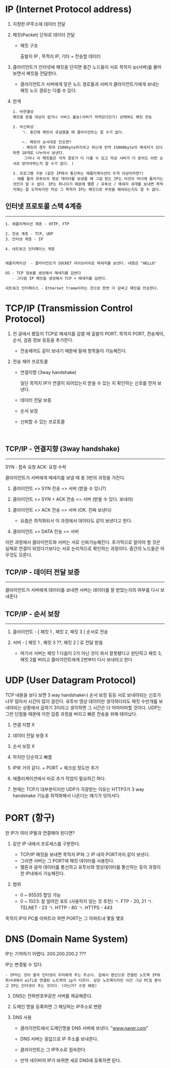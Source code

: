 # IP (Internet Protocol address)

1.  지정한 IP주소에 데이터 전달

2.  패킷(Packet) 단위로 데이터 전달

    - 패킷 구조

      출발지 IP , 목적지 IP, 기타 + 전송할 데이터

3.  클라이언트가 인터넷에 패킷을 던지면 중간 노드들이 서로 목적지 ip(서버)를 물어보면서 패킷을 전달한다.

    - 클라이언트가 서버에게 닿은 노드 경로들과 서버가 클라이언트가에게 보내는 패킷 노드 경로는 다를 수 있다.

4.  한계

        1. 비연결성
        패킷을 받을 대상이 없거나 서비스 불능(서버가 꺼져있다던가) 상태여도 패킷 전송

        2. 비신뢰성
            ㄱ. 중간에 패킷이 유실됐을 때 클라이언트는 알 수가 없다.

            ㄴ. 패킷이 순서대로 안오면?
            - 패킷의 경우 최대 1500byte까지라고 하는데 만약 15000byte의 메세지가 있다하면 10개로 나누어서 보낸다.
             그러나 이 패킷들은 각자 경로가 다 다를 수 있고 막상 서버가 다 받아도 어떤 순서로 받아야하는지 알 수가 없다. )

        3. 프로그램 구분 (같은 IP에서 통신하는 애플리케이션이 두개 이상이라면?)
        - 예를 들어 유투브의 영상 데이터를 보냈을 때 그걸 받는 IP는 이것이 어디에 들어가는 것인지 알 수 없다. IP는 하나이기 때문에 멜론 / 유투브 / 메세지 세개를 보내면 목적지에는 잘 도착하지만 막상 그 목적지 IP는 패킷으로 무엇을 해야되는지도 알 수 없다.

## 인터넷 프로토콜 스택 4계층

---

    1. 애플리케이션 계층 - HTTP, FTP

    2. 전송 계층 - TCP, UDP
    3. 인터넷 계층 - IP

    4. 네트워크 인터페이스 계층


    애플리케이션  - 클라이언트가 SOCKET 라이브러리로 메세지를 보냇다. 내용은 "HELLO"

    OS - TCP 정보를 생성해서 메세지를 감싼다
       - 그다음 IP 패킷을 생성해서 TCP + 메세지를 감싼다.

    네트워크 인터페이스 - Ethernet frame이라는 것으로 한번 더 감싸고 패킷을 전송한다.

# TCP/IP (Transmission Control Protocol)

1. 전 글에서 봤듰이 TCP로 메세지를 감쌀 때 출발지 PORT, 목적지 PORT, 전송제어, 순서, 검증 정보 등등을 추가한다.

   - 전송제어도 같이 보내기 때문에 밑에 항목들이 가능해진다.

2. 전송 제어 프로토콜

   - 연결지향 (3way handshake)

     일단 목적지 IP가 연결이 되어있는지 받을 수 있는 지 확인하는 신호를 먼저 보낸다.

   - 데이터 전달 보증

   - 순서 보장

   - 신뢰할 수 있는 프로토콜

<br />

## TCP/IP - 연결지향 (3way handshake)

---

SYN : 접속 요청
ACK: 요청 수락

클라이언트가 서버에게 메세지를 보낼 때 총 3번의 과정을 가진다.

1. 클라이언트 => SYN 전송 => 서버 (받을 수 있니?)

2. 클라이언트 <= SYN + ACK 전송 <= 서버 (받을 수 있다. 보내라)

3. 클라이언트 => ACK 전송 => 서버 (OK. 진짜 보낸다)

   - 요즘은 최적화되서 이 과정에서 데이타도 같이 보낸다고 한다.

4. 클라이언트 => DATA 전송 => 서버

이런 과정에서 클라이언트와 서버는 서로 신뢰가능해진다. 추가적으로 알아야 할 것은 실제로 연결이 되었다기보다는 서로 논리적으로 확인하는 과정이다. 중간의 노드들은 아무것도 모른다.

## TCP/IP - 데이터 전달 보증

---

클라이언트가 서버에게 데이터를 보내면 서버는 데이터를 잘 받았는지의 여부를 다시 보내준다

## TCP/IP - 순서 보장

---

1. 클라이언트 - [ 패킷 1 , 패킷 2, 패킷 3 ] 순서로 전송

2. 서버 - [ 패킷 1 , 패킷 3 ??, 패킷 2 ] 로 전달 받음
   - 여기서 서버는 패킷 1 다음이 2가 아닌 것이 와서 잘못됐다고 판단하고
     패킷 3, 패킷 2를 버리고 클라이언트에게 2번부터 다시 보내라고 한다

# UDP (User Datagram Protocol)

TCP 내용을 보다 보면 3 way handshake나 순서 보장 등등 서로 보내야되는 신호가 너무 많아서 시간이 많이 걸린다.
유투브 영상 데이터만 생각하더라도 패킷 수만개를 보내야되는 상황에서 곱하기 3이라고 생각하면 그 시간은 더 어마어마할 것이다.
UDP는 그런 단점들 때문에 이런 검증 과정을 버리고 빠른 전송을 위해 태어났다.

1. 연결 지향 X

2. 데이터 전달 보증 X

3. 순서 보장 X

4. 하지만 단순하고 빠름

5. IP와 거의 같다. + PORT + 체크섬 정도만 추가

6. 애플리케이션에서 따로 추가 작업이 필요하긴 하다.

7. 현재는 TCP가 대부분이지만 UDP가 각광받는 이유는 HTTP3가 3 way handshake 기능을 최적화해서 나온다는 얘기가 잇어서다.

# PORT (항구)

한 IP가 여러 IP들과 연결해야 된다면?

1. 같은 IP 내에서 프로세스를 구분한다.

   - TCP/IP 패킷을 보내면 목적지 IP와 그 IP 내의 PORT까지 같이 보낸다.
   - 그러면 서버는 그 PORT에 패킷 데이터를 사용한다.
   - 멜론과 음악 데이터를 통신하고 유투브와 영상데이터를 통신하는 등의 과정이 한 IP내에서 가능해진다.

2. 범위
   - 0 ~ 65535 할당 가능
   - 0 ~ 1023: 잘 알려진 포트 (사용하지 않는 것 추천)
     ㄱ. FTP - 20, 21
     ㄱ. TELNET - 23
     ㄱ. HTTP - 80
     ㄱ. HTTPS - 443

목적지 IP의 PC를 아파트라 하면 PORT는 그 아파트내 몇동 몇호

# DNS (Domain Name System)

IP는 기억하기 어렵다. 200.200.200.2 ???

IP는 변경될 수 있다.

    - IP라는 것이 결국 인터넷이 우리에게 주는 주소다. 집에서 랜선으로 연결된 노트북 IP와 회사내에서 wifi로 연결된 노트북의 ip가 다르다. 같은 노트북이지만 이건 그냥 PC일 뿐이고 IP는 인터넷이 주는 것이다. (아닌가? 수정 예정)

1. DNS는 전화번호부같은 서버를 제공해준다.

2. 도메인 명을 등록하면 그 해당하는 IP주소로 변환

3. DNS 사용

   - 클라이언트에서 도메인명을 DNS 서버에 보낸다. "www.naver.com"

   - DNS 서버는 응답으로 IP 주소를 보내준다.

   - 클라이언트는 그 IP주소로 접속한다.

   - 만약 네이버의 IP가 바뀌면 새로 DNS에 등록하면 된다.
